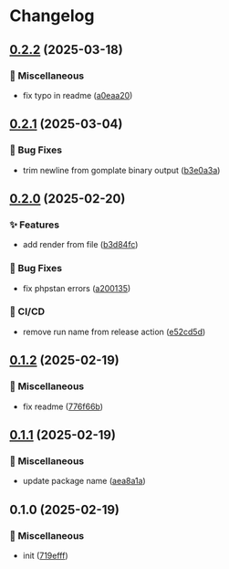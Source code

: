 # Changelog

## [0.2.2](https://github.com/Arcadis-Intelligence/gomphplate/compare/v0.2.1...v0.2.2) (2025-03-18)


### 🧹 Miscellaneous

* fix typo in readme ([a0eaa20](https://github.com/Arcadis-Intelligence/gomphplate/commit/a0eaa202137478cc35cedb01c0e2fd8a4a544cac))

## [0.2.1](https://github.com/Arcadis-Intelligence/gomphplate/compare/v0.2.0...v0.2.1) (2025-03-04)


### 🐛 Bug Fixes

* trim newline from gomplate binary output ([b3e0a3a](https://github.com/Arcadis-Intelligence/gomphplate/commit/b3e0a3aaa67b9459908da0c5695629f8ab5445ce))

## [0.2.0](https://github.com/Arcadis-Intelligence/gomphplate/compare/v0.1.2...v0.2.0) (2025-02-20)


### ✨ Features

* add render from file ([b3d84fc](https://github.com/Arcadis-Intelligence/gomphplate/commit/b3d84fcbb4b42504087f86ea853568e14cf1d36e))


### 🐛 Bug Fixes

* fix phpstan errors ([a200135](https://github.com/Arcadis-Intelligence/gomphplate/commit/a200135c6518053df9dbca4b3ef86d407bc46e8e))


### 🤖 CI/CD

* remove run name from release action ([e52cd5d](https://github.com/Arcadis-Intelligence/gomphplate/commit/e52cd5d79604d5c0ca5829cf5d627eeb1bb76821))

## [0.1.2](https://github.com/Arcadis-Intelligence/gomphplate/compare/v0.1.1...v0.1.2) (2025-02-19)


### 🧹 Miscellaneous

* fix readme ([776f66b](https://github.com/Arcadis-Intelligence/gomphplate/commit/776f66b07c349c8363e89914dfb369f031c35bea))

## [0.1.1](https://github.com/Arcadis-Intelligence/gomphplate/compare/v0.1.0...v0.1.1) (2025-02-19)


### 🧹 Miscellaneous

* update package name ([aea8a1a](https://github.com/Arcadis-Intelligence/gomphplate/commit/aea8a1a9609e283c4ab649bda68b388f7e422d93))

## 0.1.0 (2025-02-19)


### 🧹 Miscellaneous

* init ([719efff](https://github.com/Arcadis-Intelligence/gomphplate/commit/719efff7f84cbe484f280d60b8f8af08af1fe394))

